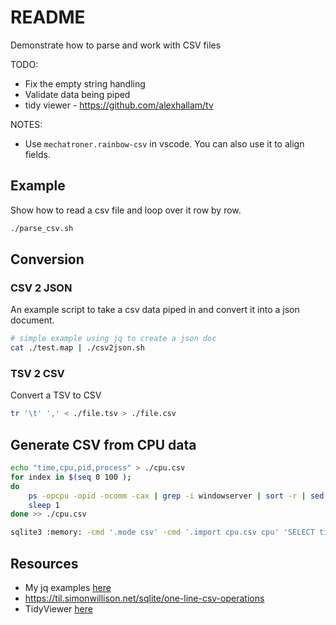 # README

Demonstrate how to parse and work with CSV files

TODO:

* Fix the empty string handling
* Validate data being piped
* tidy viewer - https://github.com/alexhallam/tv

NOTES:

* Use `mechatroner.rainbow-csv` in vscode. You can also use it to align fields.  

## Example

Show how to read a csv file and loop over it row by row.  

```sh
./parse_csv.sh
```

## Conversion

### CSV 2 JSON

An example script to take a csv data piped in and convert it into a json document.  

```sh
# simple example using jq to create a json doc
cat ./test.map | ./csv2json.sh       
```

### TSV 2 CSV

Convert a TSV to CSV  

```sh
tr '\t' ',' < ./file.tsv > ./file.csv
```

## Generate CSV from CPU data

```sh
echo "time,cpu,pid,process" > ./cpu.csv
for index in $(seq 0 100 ); 
do
    ps -opcpu -opid -ocomm -cax | grep -i windowserver | sort -r | sed "s/^/$(date '+%H:%M:%S') /" | sed 's/\t/ /g' | sed 's/  */ /g' | sed 's/ /,/g'
    sleep 1
done >> ./cpu.csv

sqlite3 :memory: -cmd '.mode csv' -cmd '.import cpu.csv cpu' 'SELECT time, COUNT(*), AVG(cpu) FROM cpu '
```

## Resources

* My jq examples [here](../jq/README.md)
* https://til.simonwillison.net/sqlite/one-line-csv-operations
* TidyViewer [here](https://github.com/alexhallam/tv)
